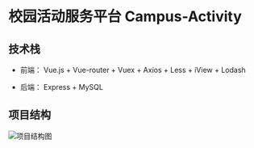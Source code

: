 # 校园活动服务平台 Campus-Activity 


## 技术栈
- 前端：
Vue.js + Vue-router + Vuex + Axios + Less + iView + Lodash



- 后端：
   Express + MySQL

## 项目结构
![项目结构图](https://i.loli.net/2019/05/19/5ce12da9ab99714566.jpg "项目结构图")
